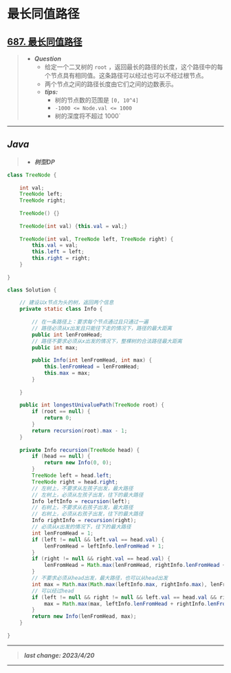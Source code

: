 # 最长同值路径

## [687. 最长同值路径](https://leetcode.cn/problems/longest-univalue-path/)

> - ***Question***
>   - 给定一个二叉树的 `root` ，返回最长的路径的长度，这个路径中的每个节点具有相同值。这条路径可以经过也可以不经过根节点。
>   - 两个节点之间的路径长度由它们之间的边数表示。
>   - ***tips:***
>     - 树的节点数的范围是 `[0, 10^4]`
>     - `-1000 <= Node.val <= 1000`
>     - 树的深度将不超过 1000`

---

## *Java*

> - ***树型DP***

```java
class TreeNode {
    
    int val;
    TreeNode left;
    TreeNode right;
    
    TreeNode() {}
    
    TreeNode(int val) {this.val = val;}
    
    TreeNode(int val, TreeNode left, TreeNode right) {
        this.val = val;
        this.left = left;
        this.right = right;
    }
    
}

class Solution {
    
    // 建设以x节点为头的树，返回两个信息
    private static class Info {
        
        // 在一条路径上：要求每个节点通过且只通过一遍
        // 路径必须从x出发且只能往下走的情况下，路径的最大距离
        public int lenFromHead;
        // 路径不要求必须从x出发的情况下，整棵树的合法路径最大距离
        public int max;
        
        public Info(int lenFromHead, int max) {
            this.lenFromHead = lenFromHead;
            this.max = max;
        }
        
    }
    
    public int longestUnivaluePath(TreeNode root) {
        if (root == null) {
            return 0;
        }
        return recursion(root).max - 1;
    }
    
    private Info recursion(TreeNode head) {
        if (head == null) {
            return new Info(0, 0);
        }
        TreeNode left = head.left;
        TreeNode right = head.right;
        // 左树上，不要求从左孩子出发，最大路径
        // 左树上，必须从左孩子出发，往下的最大路径
        Info leftInfo = recursion(left);
        // 右树上，不要求从右孩子出发，最大路径
        // 右树上，必须从右孩子出发，往下的最大路径
        Info rightInfo = recursion(right);
        // 必须从x出发的情况下，往下的最大路径
        int lenFromHead = 1;
        if (left != null && left.val == head.val) {
            lenFromHead = leftInfo.lenFromHead + 1;
        }
        if (right != null && right.val == head.val) {
            lenFromHead = Math.max(lenFromHead, rightInfo.lenFromHead + 1);
        }
        // 不要求必须从head出发，最大路径，也可以从head出发
        int max = Math.max(Math.max(leftInfo.max, rightInfo.max), lenFromHead);
        // 可以经过head
        if (left != null && right != null && left.val == head.val && right.val == head.val) {
            max = Math.max(max, leftInfo.lenFromHead + rightInfo.lenFromHead + 1);
        }
        return new Info(lenFromHead, max);
    }
    
}
```

---

> ***last change: 2023/4/20***

---
